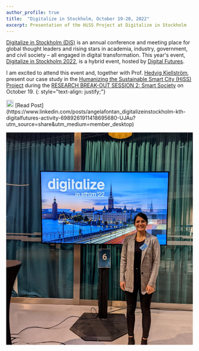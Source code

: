 ```yaml
---
author_profile: true
title:  "Digitalize in Stockholm, October 19-20, 2022"
excerpt: Presentation of the HiSS Project at Digitalize in Stockholm
---
```


[Digitalize in Stockholm (DiS)](https://www.digitalfutures.kth.se/event/digitalize-in-stockholm-2022-day-1/) is an annual conference and meeting place for global 
thought leaders and rising stars in academia, industry, government, and civil society – all engaged in digital transformation. This year's event, [Digitalize in Stockholm 2022](https://digitalizeinsthlm22.se/), is a hybrid event, hosted by [Digital Futures](https://www.digitalfutures.kth.se/).

I am excited to attend this event and, together with Prof. [Hedvig Kjellström](https://www.kth.se/profile/hedvig), present our case study in the [Humanizing the Sustainable Smart City (HiSS) Project](https://sites.google.com/view/hiss-digitalfutures/home) 
during the [RESEARCH BREAK-OUT SESSION 2: Smart Society](https://digitalizeinsthlm22.se/program/) on October 19.
{: style="text-align: justify;"}

<img src="https://raw.githubusercontent.com/FortAwesome/Font-Awesome/6.x/svgs/brands/linkedin.svg" width="20" height="20">
[Read Post](https://www.linkedin.com/posts/angelafontan_digitalizeinstockholm-kth-digitalfutures-activity-6989261911418695680-UJAu?utm_source=share&utm_medium=member_desktop)

![photo](../assets/2022DiS.jpg)
